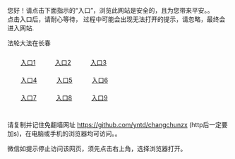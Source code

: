 您好！请点击下面指示的“入口”，浏览此网站是安全的，且为您带来平安。。 <br/>
点击入口后，请耐心等待， 过程中可能会出现无法打开的提示，请忽略，最终会进入网站. </br>

法轮大法在长春<br/>
<div style="padding:10px"><a style="margin:20px" target="_blank" href="https://d1o87lfrmrnrha.cloudfront.net/2Qpsp?oxlwcwrr" id="ccLink1" rel="nofollow">入口1</a> <a target="_blank" style="margin:20px" href="https://d1vxmqn5in79vg.cloudfront.net/2Qpsp?dhtwme" id="ccLink2" rel="nofollow">入口2</a> <a style="margin:20px" target="_blank" href="https://d3qdbi9u222jfm.cloudfront.net/2Qpsp?pmmmorb" id="ccLink3" rel="nofollow">入口3</a></div>

<div style="padding:10px" ><a style="margin:20px" target="_blank" href="https://d1o87lfrmrnrha.cloudfront.net/2Qpsp?oxlwcwrr" id="ccLink4" rel="nofollow">入口4</a> <a style="margin:20px" href="https://d1vxmqn5in79vg.cloudfront.net/2Qpsp?dhtwme" target="_blank" id="ccLink5" rel="nofollow">入口5</a> <a style="margin:20px" href="https://d3qdbi9u222jfm.cloudfront.net/2Qpsp?pmmmorb" target="_blank" id="ccLink6" rel="nofollow">入口6</a></div>

<div style="padding:10px"><a style="margin:20px" target="_blank" href="https://d1o87lfrmrnrha.cloudfront.net/2Qpsp?oxlwcwrr" id="ccLink7" rel="nofollow">入口7</a> <a style="margin:20px" href="https://d1vxmqn5in79vg.cloudfront.net/2Qpsp?dhtwme" target="_blank" id="ccLink8" rel="nofollow">入口8</a> <a style="margin:20px" target="_blank" href="https://d3qdbi9u222jfm.cloudfront.net/2Qpsp?pmmmorb" id="ccLink9" rel="nofollow">入口9</a></div>

<br/>



请复制并记住免翻墙网址 https://github.com/yntd/changchunzx (http后一定要加s)，在电脑或手机的浏览器均可访问。。<br/>

微信如提示停止访问该网页，须先点击右上角，选择浏览器打开。
